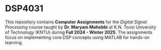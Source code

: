 # DSP4031
This repository contains **Computer Assignments** for the *Digital Signal Processing* course taught by **Dr. Maryam Mohebbi** at K.N. Toosi University of Technology (KNTU) during **Fall 2024 - Winter 2025**. The assignments focus on implementing core DSP concepts using MATLAB for hands-on learning.
